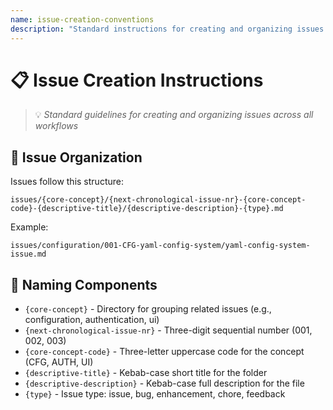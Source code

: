 ```yaml
---
name: issue-creation-conventions
description: "Standard instructions for creating and organizing issues in the project. Defines folder structure, naming conventions, and document organization for all issue types."
---
```

# 📋 Issue Creation Instructions

> 💡 *Standard guidelines for creating and organizing issues across all workflows*

## 📁 Issue Organization

Issues follow this structure:
```
issues/{core-concept}/{next-chronological-issue-nr}-{core-concept-code}-{descriptive-title}/{descriptive-description}-{type}.md
```

Example:
```
issues/configuration/001-CFG-yaml-config-system/yaml-config-system-issue.md
```

## 📝 Naming Components

- `{core-concept}` - Directory for grouping related issues (e.g., configuration, authentication, ui)
- `{next-chronological-issue-nr}` - Three-digit sequential number (001, 002, 003)
- `{core-concept-code}` - Three-letter uppercase code for the concept (CFG, AUTH, UI)
- `{descriptive-title}` - Kebab-case short title for the folder
- `{descriptive-description}` - Kebab-case full description for the file
- `{type}` - Issue type: issue, bug, enhancement, chore, feedback
